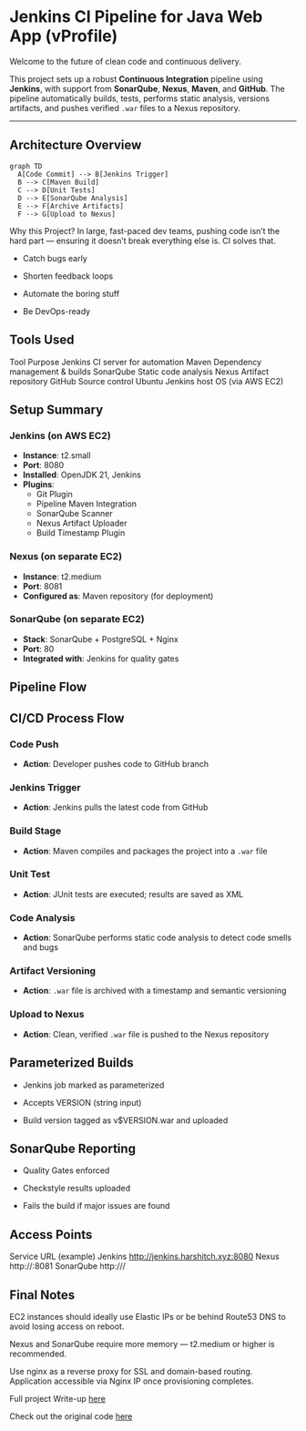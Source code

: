 # Jenkins CI Pipeline for Java Web App (vProfile)

Welcome to the future of clean code and continuous delivery.

This project sets up a robust **Continuous Integration** pipeline using **Jenkins**, with support from **SonarQube**, **Nexus**, **Maven**, and **GitHub**. The pipeline automatically builds, tests, performs static analysis, versions artifacts, and pushes verified `.war` files to a Nexus repository.

---

## Architecture Overview

```mermaid
graph TD
  A[Code Commit] --> B[Jenkins Trigger]
  B --> C[Maven Build]
  C --> D[Unit Tests]
  D --> E[SonarQube Analysis]
  E --> F[Archive Artifacts]
  F --> G[Upload to Nexus]
```
Why this Project?
In large, fast-paced dev teams, pushing code isn’t the hard part — ensuring it doesn’t break everything else is. CI solves that.

- Catch bugs early

- Shorten feedback loops

- Automate the boring stuff

- Be DevOps-ready

## Tools Used
Tool	Purpose
Jenkins	CI server for automation
Maven	Dependency management & builds
SonarQube	Static code analysis
Nexus	Artifact repository
GitHub	Source control
Ubuntu	Jenkins host OS (via AWS EC2)

## Setup Summary

### Jenkins (on AWS EC2)
- **Instance**: t2.small
- **Port**: 8080
- **Installed**: OpenJDK 21, Jenkins
- **Plugins**:
  - Git Plugin
  - Pipeline Maven Integration
  - SonarQube Scanner
  - Nexus Artifact Uploader
  - Build Timestamp Plugin

### Nexus (on separate EC2)
- **Instance**: t2.medium
- **Port**: 8081
- **Configured as**: Maven repository (for deployment)

### SonarQube (on separate EC2)
- **Stack**: SonarQube + PostgreSQL + Nginx
- **Port**: 80
- **Integrated with**: Jenkins for quality gates

## Pipeline Flow
## CI/CD Process Flow

### Code Push
- **Action**: Developer pushes code to GitHub branch

### Jenkins Trigger
- **Action**: Jenkins pulls the latest code from GitHub

### Build Stage
- **Action**: Maven compiles and packages the project into a `.war` file

### Unit Test
- **Action**: JUnit tests are executed; results are saved as XML

### Code Analysis
- **Action**: SonarQube performs static code analysis to detect code smells and bugs

### Artifact Versioning
- **Action**: `.war` file is archived with a timestamp and semantic versioning

### Upload to Nexus
- **Action**: Clean, verified `.war` file is pushed to the Nexus repository


## Parameterized Builds
- Jenkins job marked as parameterized

- Accepts VERSION (string input)

- Build version tagged as v$VERSION.war and uploaded

## SonarQube Reporting
- Quality Gates enforced

- Checkstyle results uploaded

- Fails the build if major issues are found

## Access Points
Service	URL (example)
Jenkins	http://jenkins.harshitch.xyz:8080
Nexus	http://<nexus-ec2-public-ip>:8081
SonarQube	http://<sonarqube-ec2-public-ip>/

## Final Notes
EC2 instances should ideally use Elastic IPs or be behind Route53 DNS to avoid losing access on reboot.

Nexus and SonarQube require more memory — t2.medium or higher is recommended.

Use nginx as a reverse proxy for SSL and domain-based routing.
Application accessible via Nginx IP once provisioning completes.

Full project Write-up [here](https://www.notion.so/End-to-End-CI-Pipeline-with-Jenkins-Nexus-and-SonarQube-1f07d8e8dcad80d1bc20e2636ff74494?pvs=4)

Check out the original code [here](https://github.com/hkhcoder/vprofile-project/tree/atom)
